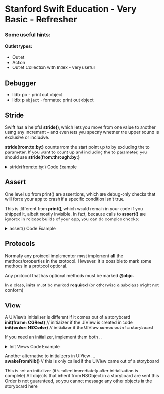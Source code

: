 #  Stanford Swift Education - Very Basic - Refresher

### Some useful hints:

#### **Outlet types:** 
 - Outlet
 - Action
 - Outlet Collection with Index - very useful



## Debugger

- lldb: po  - print out object
- lldb: p `object` - formated print out object


## Stride

Swift has a helpful **stride()**, which lets you move from one value to another using any increment – and even lets you specify whether the upper bound is exclusive or inclusive.

**stride(from:to:by:)** counts from the start point up to by excluding the to parameter. If you want to count up and including the to parameter, you should use **stride(from:through:by:)**

<details>
  <summary markdown="span">stride(from:to:by:) Code Example</summary>

```
for i in stride(from: 0, to: 0.5, by: 0.1) {
    print(i)
}
```
</details>


## Assert

One level up from print() are assertions, which are debug-only checks that will force your app to crash if a specific condition isn't true.

This is different from **print()**, which would remain in your code if you shipped it, albeit mostly invisible. In fact, because calls to **assert()** are ignored in release builds of your app, you can do complex checks:

       
<details>
  <summary markdown="span">assert() Code Example</summary>

```
assert(myReallySlowMethod() == true, "The slow method returned false, which is a bad thing!")
```
</details>


## Protocols

Normally any protocol implementor must implement **all** the methods/properties in the protocol.
However, it is possible to mark some methods in a protocol optional.

Any protocol that has optional methods must be marked **@objc.**


In a class, **inits** must be marked **required** (or otherwise a subclass might not conform)


## View

A UIView’s initializer is different if it comes out of a storyboard<br/>
**init(frame: CGRect)** // initializer if the UIView is created in code <br/>
**init(coder: NSCoder)** // initializer if the UIView comes out of a storyboard

If you need an initializer, implement them both ...
<details>
  <summary markdown="span">Init Views Code Example</summary>

```
func setup() { ... }

override init(frame: CGRect) {  // a designated initializer
    super.init(frame: frame)
    setup()                     // might have to be before super.init
}

required init?(coder aDecoder: NSCoder) { // a required, failable initializer
    super.init(coder: aDecoder)
    setup()
}

```
</details>

Another alternative to initializers in UIView ...<br/>
**awakeFromNib()** // this is only called if the UIView came out of a storyboard

This is not an initializer (it’s called immediately after initialization is complete)
All objects that inherit from NSObject in a storyboard are sent this
Order is not guaranteed, so you cannot message any other objects in the storyboard here
